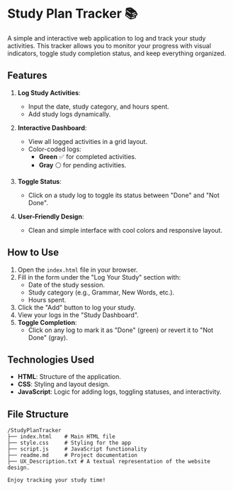 
# Study Plan Tracker 📚

A simple and interactive web application to log and track your study activities. 
This tracker allows you to monitor your progress with visual indicators, toggle study completion status, and keep everything organized.

## Features

1. **Log Study Activities**:
   - Input the date, study category, and hours spent.
   - Add study logs dynamically.

2. **Interactive Dashboard**:
   - View all logged activities in a grid layout.
   - Color-coded logs:
     - **Green** ✅ for completed activities.
     - **Gray**  ⚪ for pending activities.

3. **Toggle Status**:
   - Click on a study log to toggle its status between "Done" and "Not Done".

4. **User-Friendly Design**:
   - Clean and simple interface with cool colors and responsive layout.

## How to Use

1. Open the `index.html` file in your browser.
2. Fill in the form under the "Log Your Study" section with:
   - Date of the study session.
   - Study category (e.g., Grammar, New Words, etc.).
   - Hours spent.
3. Click the "Add" button to log your study.
4. View your logs in the "Study Dashboard".
5. **Toggle Completion**:
   - Click on any log to mark it as "Done" (green) or revert it to "Not Done" (gray).

## Technologies Used

- **HTML**: Structure of the application.
- **CSS**: Styling and layout design.
- **JavaScript**: Logic for adding logs, toggling statuses, and interactivity.

## File Structure

```
/StudyPlanTracker
├── index.html    # Main HTML file
├── style.css     # Styling for the app
├── script.js     # JavaScript functionality
├── readme.md     # Project documentation
├── UX_Description.txt # A textual representation of the website design.

Enjoy tracking your study time!

